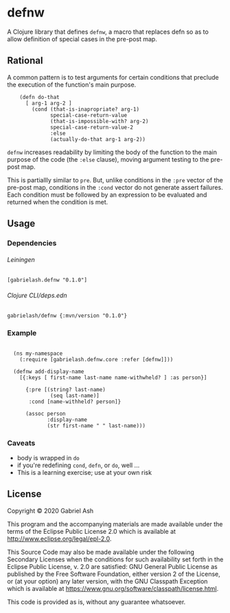 # defnw

A Clojure library that defines `defnw`, a macro that replaces 
defn so as to allow definition of special cases in the pre-post map.

## Rational 

A common pattern is to test arguments for certain conditions that preclude
the execution of the function's main purpose.

```
    (defn do-that 
      [ arg-1 arg-2 ]
        (cond (that-is-inapropriate? arg-1)
              special-case-return-value
              (that-is-impossible-with? arg-2)
              special-case-return-value-2
              :else 
              (actually-do-that arg-1 arg-2))
```

`defnw` increases readability by limiting the body of the function to
the main purpose of the code (the `:else` clause), moving argument testing
to the pre-post map.

This is partiallly similar to `pre`. But, unlike conditions in the `:pre` 
vector of the pre-post map, conditions in the `:cond` vector do not generate 
assert failures. Each condition must be followed  by an expression to be 
evaluated and returned when the condition is met.


## Usage

### Dependencies

###### Leiningen

`[gabrielash.defnw "0.1.0"]`

###### Clojure CLI/deps.edn

`gabrielash/defnw {:mvn/version "0.1.0"}`


### Example

```

  (ns my-namespace 
    (:require [gabrielash.defnw.core :refer [defnw]]))

  (defnw add-display-name
    [{:keys [ first-name last-name name-withwheld? ] :as person}]

      {:pre [(string? last-name)
              (seq last-name)]
       :cond [name-withheld? person]}

      (assoc person
             :display-name
             (str first-name " " last-name)))

```

### Caveats

 * body is wrapped in `do`
 * if you're redefining `cond`, `defn`, or `do`, well ...
 * This is a learning exercise; use at your own risk

## License

Copyright © 2020 Gabriel Ash

This program and the accompanying materials are made available under the
terms of the Eclipse Public License 2.0 which is available at
http://www.eclipse.org/legal/epl-2.0.

This Source Code may also be made available under the following Secondary
Licenses when the conditions for such availability set forth in the Eclipse
Public License, v. 2.0 are satisfied: GNU General Public License as published by
the Free Software Foundation, either version 2 of the License, or (at your
option) any later version, with the GNU Classpath Exception which is available
at https://www.gnu.org/software/classpath/license.html.

This code is provided as is, without any guarantee whatsoever.

